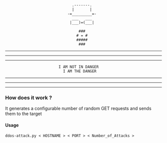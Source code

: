                                   .-------.
                                  |       |
                                -=_________=-
                                  ___   ___
                                 |___)=(___|

                                     ###
                                    # = #
                                    #####
                                     ###

-------------------------------------------------------------------------------
-------------------------------------------------------------------------------
-------------------------------------------------------------------------------
                            I AM NOT IN DANGER                             
                              I AM THE DANGER                              
-------------------------------------------------------------------------------
-------------------------------------------------------------------------------
-------------------------------------------------------------------------------

### How does it work ?
It generates a configurable number of random GET requests and
sends them to the target

#### Usage

```
ddos-attack.py < HOSTNAME > < PORT > < Number_of_Attacks >
```

